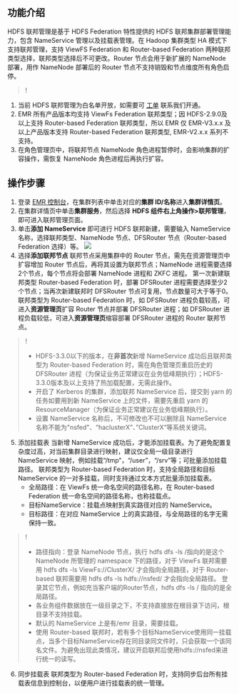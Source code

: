 ## 功能介绍
HDFS 联邦管理是基于 HDFS  Federation 特性提供的 HDFS 联邦集群部署管理能力，包含 NameService 管理以及挂载表管理。在 Hadoop 集群类型 HA 模式下支持联邦管理，支持 ViewFS Federation 和 Router-based Federation 两种联邦类型选择，联邦类型选择后不可更改。Router 节点会用于新扩展的 NameNode 部署，用作 NameNode 部署后的 Router 节点不支持销毁和节点维度所有角色启停。

>!
1. 当前 HDFS 联邦管理为白名单开放，如需要可 [工单](https://console.cloud.tencent.com/workorder/category) 联系我们开通。
2. EMR 所有产品版本均支持 ViewFs Federation 联邦类型；因 HDFS-2.9.0及以上支持 Router-based Federation 联邦类型，所以 EMR 仅 EMR-V3.x.x 及以上产品版本支持 Router-based Federation 联邦类型, EMR-V2.x.x 系列不支持。
3. 在角色管理页中，将联邦节点 NameNode 角色进程暂停时，会影响集群的扩容操作，需恢复 NameNode 角色进程后再执行扩容。

## 操作步骤
1. 登录 [EMR 控制台](https://console.cloud.tencent.com/emr)，在集群列表中单击对应的**集群 ID/名称**进入**集群详情页**。
2. 在集群详情页中单击**集群服务**，然后选择 **HDFS 组件右上角操作>联邦管理**，即可进入联邦管理页面。
3. 单击**添加 NameService** 即可进行 HDFS 联邦新建，需要输入 NameService 名称，选择联邦类型、NameNode 节点、DFSRouter 节点（Router-based Federation 选择）等。
![](https://qcloudimg.tencent-cloud.cn/raw/48951f21ec0b91900cbab00fba1c014b.png)
4. 选择**添加联邦节点**
联邦节点采用集群中的 Router 节点，需先在资源管理页中扩容增加 Router 节点后，再将其设置为联邦节点；NameNode 进程需要选择2个节点，每个节点将会部署 NameNode 进程和 ZKFC 进程。
第一次新建联邦类型 Router-based Federation 时，部署 DFSRouter 进程需要选择至少2个节点；当再次新建联邦时 DFSRouter 节点可复用，节点数量可大于等于0。
联邦类型为 Router-based Federation 时，如 DFSRouter 进程负载较高，可进入**资源管理页**扩容 Router 节点并部署 DFSRouter 进程；如 DFSRouter 进程负载较低，可进入**资源管理页**缩容部署 DFSRouter 进程的 Router 联邦节点。
>!
>- HDFS-3.3.0以下的版本，在**非首次**新增 NameService 成功后且联邦类型为 Router-based Federation 时，需在角色管理页重启历史的 DFSRouter 进程（为保证业务正常建议在业务低峰期执行）；HDFS-3.3.0版本及以上支持了热加载配置，无需此操作。
>- 开启了 Kerberos 的集群，添加联邦 NameService 后，提交到 yarn 的任务如要用到新 NameService 上的文件，需要先重启 yarn 的 ResourceManager（为保证业务正常建议在业务低峰期执行）。
>- 设置 NameService 名称后，不可修改也不可以删除且 NameService 名称不能为"nsfed"、“haclusterX”、”ClusterX“等系统关键词。
5. 添加挂载表
当新增 NameService 成功后，才能添加挂载表。为了避免配置复杂度过高，对当前集群目录进行映射，建议仅全局一级目录进行NameService 映射，例如挂载“/tmp”，“/user”，“/srv”等；可批量添加挂载路径。
联邦类型为 Router-based Federation 时，支持全局路径和目标 NameService 的一对多挂载，同时支持通过文本方式批量添加挂载表。
	- 全局路径：在 ViewFs 统一命名空间的路径名称，在 Router-based Federation 统一命名空间的路径名称，也称挂载点。
	- 目标NameService：挂载点映射到真实路径对应的 NameService。
	- 目标路径：在对应 NameService 上的真实路径，与全局路径的名字无需保持一致。
>!
>- 路径指向：登录 NameNode 节点，执行 hdfs dfs -ls /指向的是这个 NameNode 所管理的 namespace 下的路径，对于 ViewFs 联邦需要用 hdfs dfs -ls ViewFs://ClusterX/ 才会指向全局路径，对于 Router-based 联邦需要用 hdfs dfs -ls hdfs://nsfed/ 才会指向全局路径。
登录其它节点，例如充当客户端的Router节点，hdfs dfs -ls / 指向的是全局路径。
>- 各业务组件数据放在一级目录之下，不支持直接放在根目录下访问，根目录不支持挂载。
>- 默认的 NameService 上是有/emr 目录，需要挂载。
>- 使用 Router-based  联邦时，若有多个目标NameService使用同一挂载点，当多个目标NameService存在同目录同文件时，只会获取一个该同名文件。为避免出现此类情况，建议开启联邦后使用hdfs://nsfed来进行统一的读写。
6. 同步挂载表
联邦类型为 Router-based Federation 时，支持同步后台所有挂载表信息到控制台，以便用户进行挂载表的统一管理。

